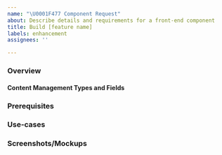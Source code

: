 ```yaml
---
name: "\U0001F477 Component Request"
about: Describe details and requirements for a front-end component
title: Build [feature name]
labels: enhancement
assignees: ''

---
```


### Overview
<!-- Describe the purpose of the component and provide an overview of its functionality -->

#### Content Management Types and Fields
<!-- Provide a list of required information for this component. For example:

##### Event
Fields:
1. Title
2. Date
3. Download Link - PDF asset field

-->

### Prerequisites
<!-- List anything that needs to be completed or additional details that need to be discovered before building this component -->

### Use-cases
<!-- Describe situations where a content editor would reach for this component. If you can, include pages where this component is/will be used. -->

### Screenshots/Mockups
<!-- Provide a quick visual reference of the component -->
